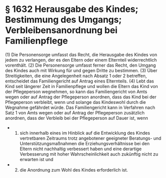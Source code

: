 # § 1632 Herausgabe des Kindes; Bestimmung des Umgangs; Verbleibensanordnung bei Familienpflege
(1) Die Personensorge umfasst das Recht, die Herausgabe des Kindes von jedem zu verlangen, der es den Eltern oder einem Elternteil widerrechtlich vorenthält.
(2) Die Personensorge umfasst ferner das Recht, den Umgang des Kindes auch mit Wirkung für und gegen Dritte zu bestimmen.
(3) Über Streitigkeiten, die eine Angelegenheit nach Absatz 1 oder 2 betreffen, entscheidet das Familiengericht auf Antrag eines Elternteils.
(4) Lebt das Kind seit längerer Zeit in Familienpflege und wollen die Eltern das Kind von der Pflegeperson wegnehmen, so kann das Familiengericht von Amts wegen oder auf Antrag der Pflegeperson anordnen, dass das Kind bei der Pflegeperson verbleibt, wenn und solange das Kindeswohl durch die Wegnahme gefährdet würde. Das Familiengericht kann in Verfahren nach Satz 1 von Amts wegen oder auf Antrag der Pflegeperson zusätzlich anordnen, dass der Verbleib bei der Pflegeperson auf Dauer ist, wenn
* 1. sich innerhalb eines im Hinblick auf die Entwicklung des Kindes vertretbaren Zeitraums trotz angebotener geeigneter Beratungs- und Unterstützungsmaßnahmen die Erziehungsverhältnisse bei den Eltern nicht nachhaltig verbessert haben und eine derartige Verbesserung mit hoher Wahrscheinlichkeit auch zukünftig nicht zu erwarten ist und
* 2. die Anordnung zum Wohl des Kindes erforderlich ist.